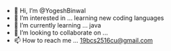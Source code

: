 - 👋 Hi, I’m @YogeshBinwal
- 👀 I’m interested in ... learning new  coding languages 
- 🌱 I’m currently learning ... java
- 💞️ I’m looking to collaborate on ...
- 📫 How to reach me ... 19bcs2516cu@gmail.com

<!---
YogeshBinwal/YogeshBinwal is a ✨ special ✨ repository because its `README.md` (this file) appears on your GitHub profile.
You can click the Preview link to take a look at your changes.
--->
